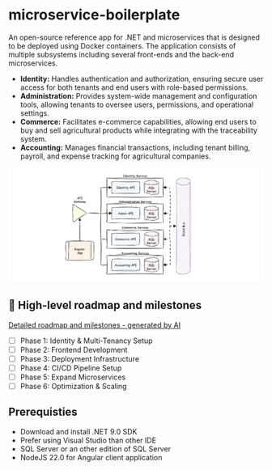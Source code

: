 # microservice-boilerplate

An open-source reference app for .NET and microservices that is designed to be deployed using Docker containers. The application consists of multiple subsystems including several front-ends and the back-end microservices.

- **Identity:** Handles authentication and authorization, ensuring secure user access for both tenants and end users with role-based permissions.
- **Administration:** Provides system-wide management and configuration tools, allowing tenants to oversee users, permissions, and operational settings.
- **Commerce:** Facilitates e-commerce capabilities, allowing end users to buy and sell agricultural products while integrating with the traceability system.
- **Accounting:** Manages financial transactions, including tenant billing, payroll, and expense tracking for agricultural companies.

![01.high_level-arch](./docs/img/01.high_level-arch.png)

## 🚀 High-level roadmap and milestones

[Detailed roadmap and milestones - generated by AI](/docs/00.roadmap-and-milestones.md)
- [ ] Phase 1: Identity & Multi-Tenancy Setup
- [ ] Phase 2: Frontend Development
- [ ] Phase 3: Deployment Infrastructure
- [ ] Phase 4: CI/CD Pipeline Setup
- [ ] Phase 5: Expand Microservices
- [ ] Phase 6: Optimization & Scaling

## Prerequisties

- Download and install .NET 9.0 SDK
- Prefer using Visual Studio than other IDE
- SQL Server or an other edition of SQL Server
- NodeJS 22.0 for Angular client application
